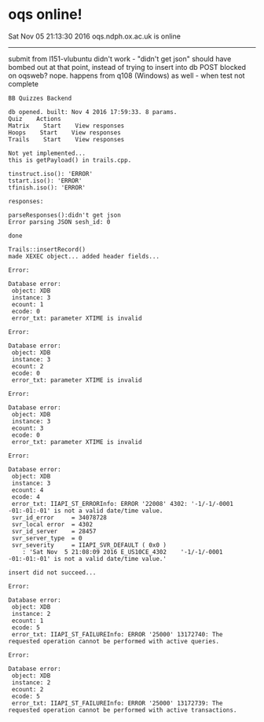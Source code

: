 # oqs online!

Sat Nov 05 21:13:30 2016
oqs.ndph.ox.ac.uk is online

---

submit from l151-vlubuntu didn't work - "didn't get json"
should have bombed out at that point, instead of trying to insert into db
POST blocked on oqsweb? nope. happens from q108 (Windows) as well - when test not complete



```
BB Quizzes Backend

db opened. built: Nov 4 2016 17:59:33. 8 params.
Quiz    Actions
Matrix    Start    View responses
Hoops    Start    View responses
Trails    Start    View responses

Not yet implemented...
this is getPayload() in trails.cpp.

tinstruct.iso(): 'ERROR'
tstart.iso(): 'ERROR'
tfinish.iso(): 'ERROR'

responses:

parseResponses():didn't get json
Error parsing JSON sesh_id: 0

done

Trails::insertRecord()
made XEXEC object... added header fields...

Error:

Database error:
 object: XDB
 instance: 3
 ecount: 1
 ecode: 0
 error_txt: parameter XTIME is invalid

Error:

Database error:
 object: XDB
 instance: 3
 ecount: 2
 ecode: 0
 error_txt: parameter XTIME is invalid

Error:

Database error:
 object: XDB
 instance: 3
 ecount: 3
 ecode: 0
 error_txt: parameter XTIME is invalid

Error:

Database error:
 object: XDB
 instance: 3
 ecount: 4
 ecode: 4
 error_txt: IIAPI_ST_ERRORInfo: ERROR '22008' 4302: '-1/-1/-0001 -01:-01:-01' is not a valid date/time value.
 svr_id_error     = 34078728
 svr_local error  = 4302
 svr_id_server    = 28457
 svr_server_type  = 0
 svr_severity     = IIAPI_SVR_DEFAULT ( 0x0 )
    : 'Sat Nov  5 21:08:09 2016 E_US10CE_4302    '-1/-1/-0001 -01:-01:-01' is not a valid date/time value.'

insert did not succeed...

Error:

Database error:
 object: XDB
 instance: 2
 ecount: 1
 ecode: 5
 error_txt: IIAPI_ST_FAILUREInfo: ERROR '25000' 13172740: The requested operation cannot be performed with active queries.

Error:

Database error:
 object: XDB
 instance: 2
 ecount: 2
 ecode: 5
 error_txt: IIAPI_ST_FAILUREInfo: ERROR '25000' 13172739: The requested operation cannot be performed with active transactions.


```
